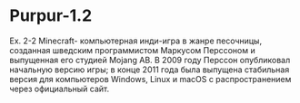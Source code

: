 # Purpur-1.2
Ex. 2-2
Minecraft- компьютерная инди-игра в жанре песочницы, созданная шведским программистом Маркусом Перссоном и выпущенная его студией Mojang AB. В 2009 году Перссон опубликовал начальную версию игры; в конце 2011 года была выпущена стабильная версия для компьютеров Windows, Linux и macOS с распространением через официальный сайт.

